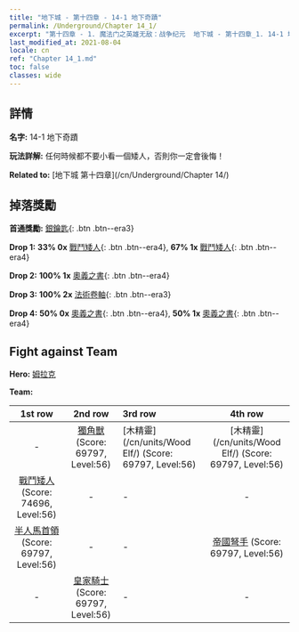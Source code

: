 ```yaml
---
title: "地下城 - 第十四章 - 14-1 地下奇蹟"
permalink: /Underground/Chapter 14_1/
excerpt: "第十四章 - 1. 魔法门之英雄无敌：战争纪元  地下城 - 第十四章_1. 14-1 地下奇蹟"
last_modified_at: 2021-08-04
locale: cn
ref: "Chapter 14_1.md"
toc: false
classes: wide
---
```


## 詳情

 **名字:** 14-1 地下奇蹟

 **玩法詳解:**       任何時候都不要小看一個矮人，否則你一定會後悔！

 **Related to:** [地下城 第十四章](/cn/Underground/Chapter 14/)

## 掉落獎勵

 **首通獎勵:** [銀鑰匙](/cn/Items/con_693/){: .btn .btn--era3}

 **Drop 1:** **33% 0x** [戰鬥矮人](/cn/Items/unt_200/){: .btn .btn--era4}, **67% 1x** [戰鬥矮人](/cn/Items/unt_200/){: .btn .btn--era4}

 **Drop 2:** **100% 1x** [奧義之書](/cn/Items/mat_60/){: .btn .btn--era4}

 **Drop 3:** **100% 2x** [法術卷軸](/cn/Items/con_694/){: .btn .btn--era3}

 **Drop 4:** **50% 0x** [奧義之書](/cn/Items/mat_53/){: .btn .btn--era4}, **50% 1x** [奧義之書](/cn/Items/mat_53/){: .btn .btn--era4}


## Fight against Team
 **Hero:** [姆拉克](/cn/heroes/Mullich/)

 **Team:**


  | 1st row | 2nd row | 3rd row | 4th row |
  |:----:|:----:|:----|:----:|
  | - | [獨角獸](/cn/units/Unicorn/) (Score: 69797, Level:56)  | [木精靈](/cn/units/Wood Elf/) (Score: 69797, Level:56)  | [木精靈](/cn/units/Wood Elf/) (Score: 69797, Level:56)  |
  | [戰鬥矮人](/cn/units/Dwarf/) (Score: 74696, Level:56)  | - | - | - |
  | [半人馬首領](/cn/units/Centaur/) (Score: 69797, Level:56)  | - | - | [帝國弩手](/cn/units/Marksman/) (Score: 69797, Level:56)  |
  | - | [皇家騎士](/cn/units/Cavalier/) (Score: 69797, Level:56)  | - | - |


